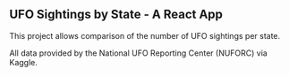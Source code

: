 ## UFO Sightings by State - A React App

This project allows comparison of the number of UFO sightings per state.

All data provided by the National UFO Reporting Center (NUFORC) via Kaggle.
